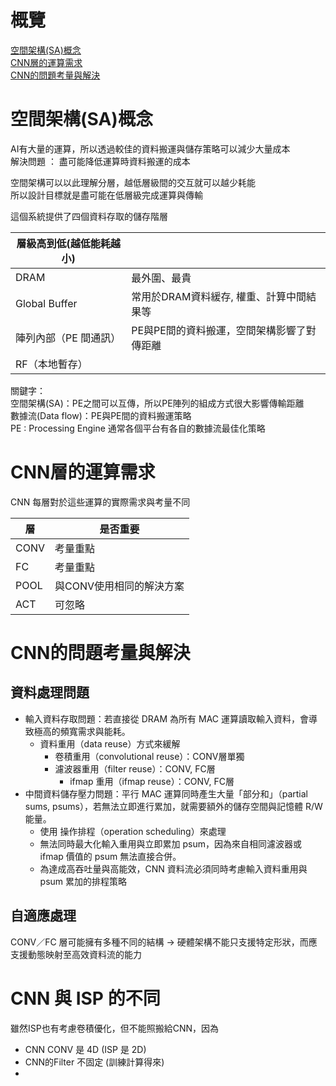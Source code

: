 # 概覽

[空間架構(SA)概念](#空間架構(SA)概念)  
[CNN層的運算需求](#CNN層的運算需求)  
[CNN的問題考量與解決](#CNN的問題考量與解決)  


# 空間架構(SA)概念

AI有大量的運算，所以透過較佳的資料搬運與儲存策略可以減少大量成本  
解決問題 ： 盡可能降低運算時資料搬運的成本  

空間架構可以以此理解分層，越低層級間的交互就可以越少耗能  
所以設計目標就是盡可能在低層級完成運算與傳輸  


這個系統提供了四個資料存取的儲存階層

| 層級高到低(越低能耗越小)                                                              |                         |
| -------------------------------------------------------------------------- | ----------------------- |
| DRAM                                                                       | 最外圍、最貴                  |
| Global Buffer                                                              | 常用於DRAM資料緩存, 權重、計算中間結果等 |
| 陣列內部（PE 間通訊）                                                       | PE與PE間的資料搬運，空間架構影響了對傳距離 |
| RF（本地暫存） |                         |

關鍵字：  
空間架構(SA)：PE之間可以互傳，所以PE陣列的組成方式很大影響傳輸距離  
數據流(Data flow)：PE與PE間的資料搬運策略  
PE : Processing Engine
通常各個平台有各自的數據流最佳化策略  


# CNN層的運算需求

CNN 每層對於這些運算的實際需求與考量不同  

| 層 | 是否重要           |
| ---- | -------------- |
| CONV | 考量重點           |
| FC   | 考量重點           |
| POOL | 與CONV使用相同的解決方案 |
| ACT  | 可忽略            |

# CNN的問題考量與解決

## 資料處理問題

- 輸入資料存取問題：若直接從 DRAM 為所有 MAC 運算讀取輸入資料，會導致極高的頻寬需求與能耗。  
	- 資料重用（data reuse）方式來緩解  
 		- 卷積重用（convolutional reuse）：CONV層單獨  
   		- 濾波器重用（filter reuse）：CONV, FC層  
     		- ifmap 重用（ifmap reuse）：CONV, FC層  
- 中間資料儲存壓力問題：平行 MAC 運算同時產生大量「部分和」（partial sums, psums），若無法立即進行累加，就需要額外的儲存空間與記憶體 R/W 能量。  
	- 使用 操作排程（operation scheduling）來處理
 	- 無法同時最大化輸入重用與立即累加 psum，因為來自相同濾波器或 ifmap 價值的 psum 無法直接合併。  
  	- 為達成高吞吐量與高能效，CNN 資料流必須同時考慮輸入資料重用與 psum 累加的排程策略  

## 自適應處理

CONV／FC 層可能擁有多種不同的結構 -> 硬體架構不能只支援特定形狀，而應支援動態映射至高效資料流的能力

# CNN 與 ISP 的不同

雖然ISP也有考慮卷積優化，但不能照搬給CNN，因為  

- CNN CONV 是 4D (ISP 是 2D)  
- CNN的Filter 不固定 (訓練計算得來)
- 
